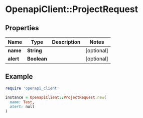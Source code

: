# OpenapiClient::ProjectRequest

## Properties

| Name | Type | Description | Notes |
| ---- | ---- | ----------- | ----- |
| **name** | **String** |  | [optional] |
| **alert** | **Boolean** |  | [optional] |

## Example

```ruby
require 'openapi_client'

instance = OpenapiClient::ProjectRequest.new(
  name: Test,
  alert: null
)
```

